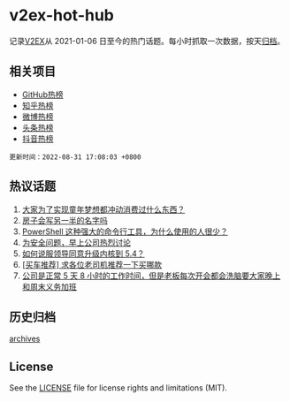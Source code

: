 # v2ex-hot-hub

 记录[V2EX](https://www.v2ex.com/)从 2021-01-06 日至今的热门话题。每小时抓取一次数据，按天[归档](archives)。
 
 ## 相关项目

- [GitHub热榜](https://github.com/snaildev/github-hot-hub)
- [知乎热榜](https://github.com/snaildev/zhihu-hot-hub)
- [微博热榜](https://github.com/snaildev/weibo-hot-hub)
- [头条热榜](https://github.com/snaildev/toutiao-hot-hub)
- [抖音热榜](https://github.com/snaildev/douyin-hot-hub)


 `更新时间：2022-08-31 17:08:03 +0800`

## 热议话题

1. [大家为了实现童年梦想都冲动消费过什么东西？](https://www.v2ex.com/t/876627)
1. [房子会写另一半的名字吗](https://www.v2ex.com/t/876628)
1. [PowerShell 这种强大的命令行工具，为什么使用的人很少？](https://www.v2ex.com/t/876580)
1. [为安全问题，早上公司热烈讨论](https://www.v2ex.com/t/876693)
1. [如何说服领导同意升级内核到 5.4？](https://www.v2ex.com/t/876571)
1. [[买车推荐] 求各位老司机推荐一下买哪款](https://www.v2ex.com/t/876521)
1. [公司是正常 5 天 8 小时的工作时间，但是老板每次开会都会洗脑要大家晚上和周末义务加班](https://www.v2ex.com/t/876619)

## 历史归档

[archives](archives)

## License

See the [LICENSE](LICENSE) file for license rights and limitations (MIT).
